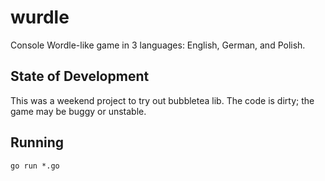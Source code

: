 # wurdle

Console Wordle-like game in 3 languages: English, German, and Polish.

## State of Development

This was a weekend project to try out bubbletea lib.
The code is dirty; the game may be buggy or unstable.

## Running

```shell
go run *.go
```
